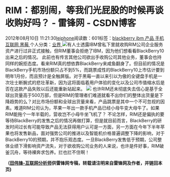 
# RIM：都别闹，等我们光屁股的时候再谈收购好吗？ - 雷锋网 - CSDN博客


2012年08月10日 11:21:30[leiphone](https://me.csdn.net/leiphone)阅读数：601标签：[blackberry																](https://so.csdn.net/so/search/s.do?q=blackberry&t=blog)[ibm																](https://so.csdn.net/so/search/s.do?q=ibm&t=blog)[产品																](https://so.csdn.net/so/search/s.do?q=产品&t=blog)[手机																](https://so.csdn.net/so/search/s.do?q=手机&t=blog)[互联网																](https://so.csdn.net/so/search/s.do?q=互联网&t=blog)[黑莓																](https://so.csdn.net/so/search/s.do?q=黑莓&t=blog)[
							](https://so.csdn.net/so/search/s.do?q=互联网&t=blog)[
																					](https://so.csdn.net/so/search/s.do?q=手机&t=blog)个人分类：[业界																](https://blog.csdn.net/leiphone/article/category/873390)
[
																								](https://so.csdn.net/so/search/s.do?q=手机&t=blog)
[
				](https://so.csdn.net/so/search/s.do?q=产品&t=blog)
[
			](https://so.csdn.net/so/search/s.do?q=产品&t=blog)
[
		](https://so.csdn.net/so/search/s.do?q=ibm&t=blog)
[
	](https://so.csdn.net/so/search/s.do?q=blackberry&t=blog)
![](http://www.leiphone.com/wp-content/uploads/2012/08/rim-1.jpg)有人士透露IBM曾私下里就收购RIM公司企业服务资产进行过非正式接触，但RIM董事会拒绝了IBM，因为他们想看看BlackBerry10出来之后的情况。
此前也有传言其他公司欲出手收购公司其他业务，董事会也持同样的婉拒态度。看来RIM真的想依靠BlackBerry来咸鱼翻身了。但目前的情况是BlackBerry手机市场份额只占不到5%，而跳票成性的BlackBerry10上市估计要到明年1月份，而且预计是全触屏版。对于黑莓一直以来引以为傲的全键盘手机是一次壮士断腕式的悲壮革新，因为这将面临着用户体验的变化以及公司市值缩水后是否在这款产品失败以后还能重新站起来。
![](http://www.leiphone.com/wp-content/uploads/2012/08/rim1.jpg)
也许RIM还未彻底失去信心是基于全球出货量高于500万部，但是RIM的管理者们难道就看不出你们的整体出货量是下降趋势的么？对比市场份额和全球出货量来看，产品跳票是其中一个不可忽视的因素。难道RIM公司认为，苹果一年出一款手机产品已经小母牛变大母牛了。如果RIM能拖个一年半载的，营收岂不小母牛坐飞机了？
不论怎样，RIM还是偏执的要等待BlackBerry的发售之后的情况再做打算，但是就目前而言，BlackBerry的研发时间过长有可能导致产品无法获得用户认可是一方面，另一方面在今年下半年苹果也将发售新品，面对强势公司的推进以及智能机价格普遍调整下降的影响，对于BlackBerry10的预期，并不抱乐观态度。一旦BlackBerry发售低于预期，公司整体业绩下滑影响资产流失，对于欲收购公司业务的人来说，也许是件好事，RIM破釜沉舟，等待裸奔求包养。拦也拦不住啊！

**（****[田伟锋-互联网分析师](http://www.leiphone.com/author/dennis-tian)****供****雷锋网****专稿，转载请注明来自雷锋网及作者，并链回本页)**

